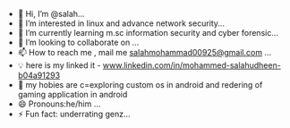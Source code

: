 - 👋 Hi, I’m @salah...
- 👀 I’m interested in linux and advance network security...
- 🌱 I’m currently learning m.sc information security and cyber forensic...
- 💞️ I’m looking to collaborate on ...
- 📫 How to reach me , mail me salahmohammad00925@gmail.com ...
- 💡 here is my linked it - www.linkedin.com/in/mohammed-salahudheen-b04a91293
- 🫠 my hobies are c=exploring custom os in android and redering of gaming application in android
- 😄 Pronouns:he/him ...
- ⚡ Fun fact: underrating genz...

<!---
salah90876/salah90876 is a ✨ special ✨ repository because its `README.md` (this file) appears on your GitHub profile.
You can click the Preview link to take a look at your changes.
--->
